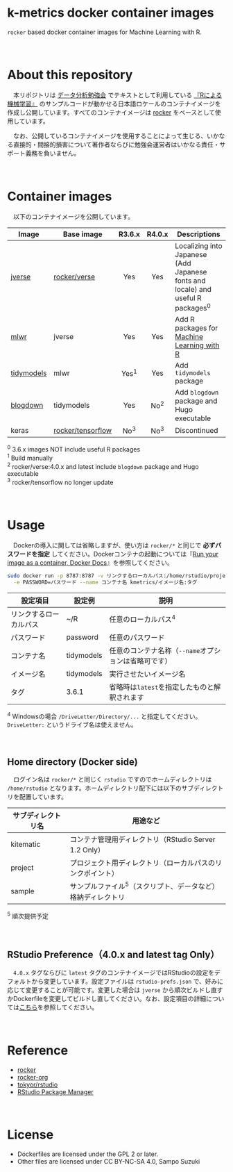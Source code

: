 k-metrics docker container images
================

`rocker` based docker container images for Machine Learning with R.

　

# About this repository

　本リポジトリは [データ分析勉強会](https://sites.google.com/site/kantometrics/2019)
でテキストとして利用している
[『Rによる機械学習』](https://www.shoeisha.co.jp/book/detail/9784798145112)
のサンプルコードが動かせる日本語ロケールのコンテナイメージを作成し公開しています。すべてのコンテナイメージは
[rocker](https://hub.docker.com/u/rocker) をベースとして使用しています。

　なお、公開しているコンテナイメージを使用することによって生じる、いかなる直接的・間接的損害について著作者ならびに勉強会運営者はいかなる責任・サポート義務を負いません。

　

# Container images

　以下のコンテナイメージを公開しています。

| Image                                                      | Base image                                                      |     R3.6.x      |     R4.0.x     | Descriptions                                                                                       |
| ---------------------------------------------------------- | --------------------------------------------------------------- | :-------------: | :------------: | -------------------------------------------------------------------------------------------------- |
| [jverse](https://hub.docker.com/r/kmetrics/jverse)         | [rocker/verse](https://hub.docker.com/r/rocker/verse)           |       Yes       |      Yes       | Localizing into Japanese (Add Japanese fonts and locale) and useful R packages<sup>0</sup>         |
| [mlwr](https://hub.docker.com/r/kmetrics/mlwr)             | jverse                                                          |       Yes       |      Yes       | Add R packages for [Machine Learning with R](https://www.shoeisha.co.jp/book/detail/9784798145112) |
| [tidymodels](https://hub.docker.com/r/kmetrics/tidymodels) | mlwr                                                            | Yes<sup>1</sup> |      Yes       | Add `tidymodels` package                                                                           |
| [blogdown](https://hub.docker.com/r/kmetrics/blogdown)     | tidymodels                                                      |       Yes       | No<sup>2</sup> | Add `blogdown` package and Hugo executable                                                         |
| keras                                                      | [rocker/tensorflow](https://hub.docker.com/r/rocker/tensorflow) | No<sup>3</sup>  | No<sup>3</sup> | Discontinued                                                                                       |

<sup>0</sup> 3.6.x images NOT include useful R packages  
<sup>1</sup> Build manually  
<sup>2</sup> rocker/verse:4.0.x and latest include `blogdown` package
and Hugo executable  
<sup>3</sup> rocker/tensorflow no longer update

　

# Usage

　Dockerの導入に関しては省略しますが、使い方は `rocker/*` と同じで **必ずパスワードを指定**
してください。Dockerコンテナの起動については『[Run your image as a
container, Docker
Docs](https://docs.docker.com/get-started/part2/)』を参照してください。

``` bash
sudo docker run -p 8787:8787 -v リンクするローカルパス:/home/rstudio/project \
  -e PASSWORD=パスワード --name コンテナ名 kmetrics/イメージ名:タグ
```

| 設定項目        | 設定例        | 説明                             |
| ----------- | ---------- | ------------------------------ |
| リンクするローカルパス | \~/R       | 任意のローカルパス<sup>4</sup>          |
| パスワード       | password   | 任意のパスワード                       |
| コンテナ名       | tidymodels | 任意のコンテナ名称（`--name`オプションは省略可です） |
| イメージ名       | tidymodels | 実行させたいイメージ名                    |
| タグ          | 3.6.1      | 省略時は`latest`を指定したものと解釈されます     |

<sup>4</sup> Windowsの場合 `/DriveLetter/Directory/...`
と指定してください。`DriveLetter:` というドライブ名は使えません。

　

## Home directory (Docker side)

　ログイン名は `rocker/*` と同じく `rstudio` ですのでホームディレクトリは `/home/rstudio`
となります。ホームディレクトリ配下には以下のサブディレクトリを配置しています。

| サブディレクトリ名 | 用途など                                      |
| --------- | ----------------------------------------- |
| kitematic | コンテナ管理用ディレクトリ（RStudio Server 1.2 Only）    |
| project   | プロジェクト用ディレクトリ（ローカルパスのリンクポイント）             |
| sample    | サンプルファイル<sup>5</sup>（スクリプト、データなど）格納ディレクトリ |

<sup>5</sup> 順次提供予定

　

## RStudio Preference（4.0.x and latest tag Only）

　`4.0.x` タグならびに `latest` タグのコンテナイメージではRStudioの設定をデフォルトから変更しています。設定ファイルは
`rstudio-prefs.json` で、好みに応じて変更することが可能です。変更した場合は `jverse`
から順次ビルドし直すかDockerfileを変更してビルドし直してください。なお、設定項目の詳細については[こちら](https://docs.rstudio.com/ide/server-pro/1.3.820-1/session-user-settings.html#session-user-settings)を参照してください。

　

# Reference

  - [rocker](https://hub.docker.com/u/rocker)
  - [rocker-org](https://github.com/rocker-org)
  - [tokyor/rstudio](https://hub.docker.com/r/tokyor/rstudio)
  - [RStudio Package Manager](https://packagemanager.rstudio.com/)

　

# License

  - Dockerfiles are licensed under the GPL 2 or later.  
  - Other files are licensed under CC BY-NC-SA 4.0, Sampo Suzuki

